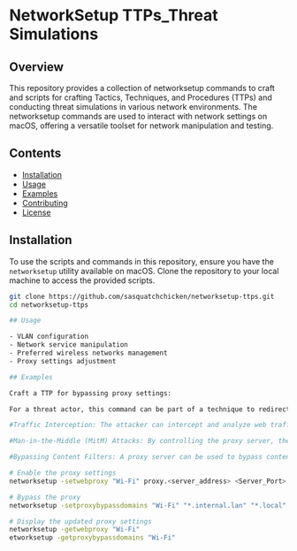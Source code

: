 # NetworkSetup TTPs_Threat Simulations

## Overview

This repository provides a collection of networksetup commands to craft and scripts for crafting Tactics, Techniques, and Procedures (TTPs) and conducting threat simulations in various network environments. The networksetup commands are used to interact with network settings on macOS, offering a versatile toolset for network manipulation and testing.

## Contents

- [Installation](#installation)
- [Usage](#usage)
- [Examples](#examples)
- [Contributing](#contributing)
- [License](#license)

## Installation

To use the scripts and commands in this repository, ensure you have the `networksetup` utility available on macOS. Clone the repository to your local machine to access the provided scripts.

```bash
git clone https://github.com/sasquatchchicken/networksetup-ttps.git
cd networksetup-ttps

## Usage

- VLAN configuration
- Network service manipulation
- Preferred wireless networks management
- Proxy settings adjustment

## Examples

Craft a TTP for bypassing proxy settings:

For a threat actor, this command can be part of a technique to redirect or intercept web traffic on the target machine through a proxy controlled by the attacker. It could be used for various malicious purposes, such as:

#Traffic Interception: The attacker can intercept and analyze web traffic passing through the configured proxy server, potentially capturing sensitive information like login credentials or session tokens.

#Man-in-the-Middle (MitM) Attacks: By controlling the proxy server, the attacker can perform man-in-the-middle attacks, altering or injecting content into the communication between the target machine and the web servers.

#Bypassing Content Filters: A proxy server can be used to bypass content filters or access restricted content by making requests on behalf of the target machine.

# Enable the proxy settings
networksetup -setwebproxy "Wi-Fi" proxy.<server_address> <Server_Port>

# Bypass the proxy
networksetup -setproxybypassdomains "Wi-Fi" "*.internal.lan" "*.local"

# Display the updated proxy settings
networksetup -getwebproxy "Wi-Fi"
etworksetup -getproxybypassdomains "Wi-Fi"

